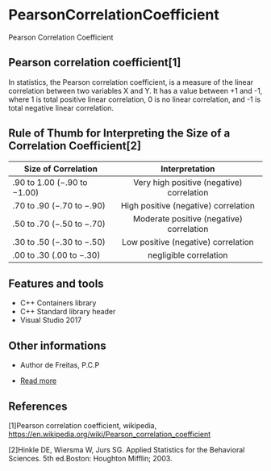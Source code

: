 # PearsonCorrelationCoefficient
Pearson Correlation Coefficient

## Pearson correlation coefficient[1]

In statistics, the Pearson correlation coefficient, is a measure of the linear correlation
between two variables X and Y. It has a value between +1 and -1, where 1 is total positive
linear correlation, 0 is no linear correlation, and -1 is total negative linear correlation.

## Rule of Thumb for Interpreting the Size of a Correlation Coefficient[2]

| Size of Correlation           | Interpretation                            |
| ----------------------------- |:-----------------------------------------:|
| .90 to 1.00 (−.90 to −1.00)   | Very high positive (negative) correlation |
| .70 to .90 (−.70 to −.90)     | High positive (negative) correlation      |
| .50 to .70 (−.50 to −.70)     | Moderate positive (negative) correlation  |
| .30 to .50 (−.30 to −.50)     | Low positive (negative) correlation       |
| .00 to .30 (.00 to −.30)      | negligible correlation                    |

## Features and tools

* C++ Containers library
* C++ Standard library header
* Visual Studio 2017

## Other informations

* Author de Freitas, P.C.P

* [Read more](https://github.com/paulodefreitas/PearsonCorrelationCoefficient/blob/master/Pearson%20correlation%20coefficient.pdf)

## References

[1]Pearson correlation coefficient, wikipedia, https://en.wikipedia.org/wiki/Pearson_correlation_coefficient

[2]Hinkle DE, Wiersma W, Jurs SG. Applied Statistics for the Behavioral Sciences. 5th ed.Boston: Houghton Mifflin; 2003.
